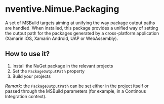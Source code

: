 ﻿# nventive.Nimue.Packaging
A set of MSBuild targets aiming at unifying the way package output paths are handled. When installed, this package provides a unified way of setting the output path for the packages generated by a cross-platform application (Xamarin iOS, Xamarin Android, UAP or WebAssembly).

## How to use it?
1. Install the NuGet package in the relevant projects
1. Set the `PackageOutputPath` property
1. Build your projects

*Remark*: the `PackageOutputPath` can be set either in the project itself or passed through the MSBuild parameters (for example, in a Continous Integration context).